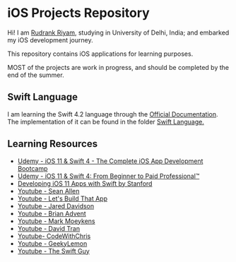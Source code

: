 # iOS Projects Repository   

Hi! I am [Rudrank Riyam](https://www.linkedin.com/in/rudrankriyam/), studying in University of Delhi, India; and embarked my iOS development journey.

This repository contains iOS applications for learning purposes.

MOST of the projects are work in progress, and should be completed by the end of the summer.

## Swift Language

I am learning the Swift 4.2 language through the [Official Documentation](https://docs.swift.org/swift-book/).
The implementation of it can be found in the folder [Swift Language.](https://github.com/snuff4/iOS-Projects/tree/master/Swift%20Language%20)

## Learning Resources 
 
* [Udemy - iOS 11 & Swift 4 - The Complete iOS App Development Bootcamp](https://www.udemy.com/ios-11-app-development-bootcamp)
* [Udemy - iOS 11 & Swift 4: From Beginner to Paid Professional™](https://www.udemy.com/devslopes-ios11)
* [Developing iOS 11 Apps with Swift by Stanford](https://itunes.apple.com/us/course/developing-ios-11-apps-with-swift/id1309275316)
* [Youtube - Sean Allen](https://www.youtube.com/channel/UCbTw29mcP12YlTt1EpUaVJw)
* [Youtube - Let's Build That App](https://www.youtube.com/channel/UCuP2vJ6kRutQBfRmdcI92mA)
* [Youtube - Jared Davidson](https://www.youtube.com/user/Archetapp)
* [Youtube - Brian Advent](https://www.youtube.com/channel/UCysEngjfeIYapEER9K8aikw)
* [Youtube - Mark Moeykens](https://www.youtube.com/channel/UChH6WbyYeX0INJjrK2-6WSg)
* [Youtube - David Tran](https://www.youtube.com/channel/UCvPFGq6luCqAVGiFpzTvkIA)
* [Youtube- CodeWithChris](https://www.youtube.com/user/CodeWithChris)
* [Youtube - GeekyLemon](https://www.youtube.com/user/GeekyLemon)
* [Youtube - The Swift Guy](https://www.youtube.com/channel/UC-d1NWv5IWtIkfH47ux4dWA)

